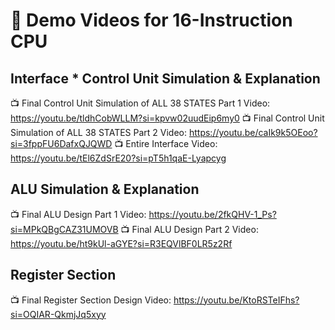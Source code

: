 # 🎥 Demo Videos for 16-Instruction CPU

## Interface * Control Unit Simulation & Explanation
📺 Final Control Unit Simulation of ALL 38 STATES Part 1 Video: https://youtu.be/tldhCobWLLM?si=kpvw02uudEip6my0
📺 Final Control Unit Simulation of ALL 38 STATES Part 2 Video: https://youtu.be/caIk9k5OEoo?si=3fppFU6DafxQJQWD
📺 Entire Interface Video: https://youtu.be/tEl6ZdSrE20?si=pT5h1qaE-Lyapcyg



## ALU Simulation & Explanation
📺 Final ALU Design Part 1 Video: https://youtu.be/2fkQHV-1_Ps?si=MPkQBgCAZ31UMOVB
📺 Final ALU Design Part 2 Video: https://youtu.be/ht9kUl-aGYE?si=R3EQVlBF0LR5z2Rf


## Register Section
📺 Final Register Section Design Video: https://youtu.be/KtoRSTeIFhs?si=OQIAR-QkmjJq5xyy

